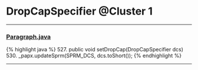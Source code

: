 # DropCapSpecifier @Cluster 1

***

### [Paragraph.java](https://searchcode.com/codesearch/view/97384407/)
{% highlight java %}
527. public void setDropCap(DropCapSpecifier dcs)
530.   _papx.updateSprm(SPRM_DCS, dcs.toShort());
{% endhighlight %}

***

